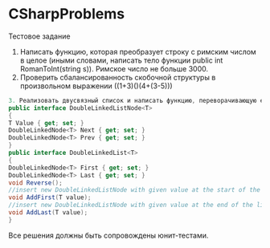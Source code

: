 # CSharpProblems
Тестовое задание 

1. Написать функцию, которая преобразует строку с римским числом в целое (иными словами, написать тело функции public int RomanToInt(string s)). Римское число не больше 3000.
2. Проверить сбалансированность скобочной структуры в произвольном выражении ((1+3)()(4+(3-5)))

```csharp
3. Реализовать двусвязный список и написать функцию, переворачивающую его, т.е. изменяющую порядок элементов на обратный.
public interface DoubleLinkedListNode<T>
{
T Value { get; set; }
DoubleLinkedNode<T> Next { get; set; }
DoubleLinkedNode<T> Prev { get; set; }
}
public interface DoubleLinkedList<T>
{
DoubleLinkedNode<T> First { get; set; }
DoubleLinkedNode<T> Last { get; set; }
void Reverse();
//insert new DoubleLinkedListNode with given value at the start of the list
void AddFirst(T value);
//insert new DoubleLinkedListNode with given value at the end of the list
void AddLast(T value);
}
```

Все решения должны быть сопровождены юнит-тестами.
